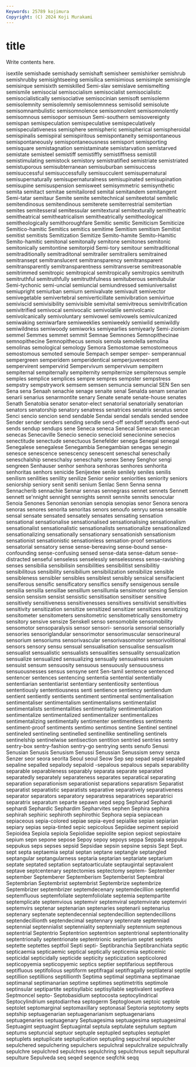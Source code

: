 ```yaml
---
Keywords: 25789 kojimura
Copyright: (C) 2024 Koji Murakami
---
```


# title

Write contents here.



isextile semishade semishady semishaft
semisheer semishirker semishrub semishrubby semisightseeing semisilica semisimious semisimple semisingle semisirque
semisixth semiskilled Semi-slav semislave semismelting semismile semisocial semisocialism semisocialist semisocialistic
semisocialistically semisociative semisocinian semisoft semisolemn semisolemnity semisolemnly semisolemnness semisolid semisolute
semisomnambulistic semisomnolence semisomnolent semisomnolently semisomnous semisopor semisoun Semi-southern semisovereignty semispan
semispeculation semispeculative semispeculatively semispeculativeness semisphere semispheric semispherical semispheroidal semispinalis semispiral
semispiritous semispontaneity semispontaneous semispontaneously semispontaneousness semisport semisporting semisquare semistagnation semistaminate
semistarvation semistarved semistate semisteel semistiff semistiffly semistiffness semistill semistimulating semistock
semistory semistratified semistriate semistriated semistuporous semisubterranean semisuburban semisuccess semisuccessful semisuccessfully
semisucculent semisupernatural semisupernaturally semisupernaturalness semisupinated semisupination semisupine semisuspension semisweet semisymmetric
semisynthetic semita semitact semitae semitailored semital semitandem semitangent Semi-tatar semitaur
Semite semite semitechnical semiteetotal semitelic semitendinosus semitendinous semiterete semiterrestrial semitertian
semites semitesseral semitessular semitextural semitexturally semitheatric semitheatrical semitheatricalism semitheatrically semitheological
semitheologically semithoroughfare Semitic semitic Semiticism Semiticize Semitico-hamitic Semitics semitics semitime
Semitism semitism Semitist semitist semitists Semitization Semitize Semito-hamite Semito-Hamitic Semito-hamitic
semitonal semitonally semitone semitones semitonic semitonically semitontine semitorpid Semi-tory semitour
semitraditional semitraditionally semitraditonal semitrailer semitrailers semitrained semitransept semitranslucent semitransparency semitransparent
semitransparently semitransparentness semitransverse semitreasonable semitrimmed semitropic semitropical semitropically semitropics semitruth
semitruthful semitruthfully semitruthfulness semituberous semitubular Semi-tychonic semi-uncial semiuncial semiundressed semiuniversalist
semiupright semiurban semiurn semivalvate semivault semivector semivegetable semivertebral semiverticillate semivibration
semivirtue semiviscid semivisibility semivisible semivital semivitreous semivitrification semivitrified semivocal semivocalic
semivolatile semivolcanic semivolcanically semivoluntary semivowel semivowels semivulcanized semiwaking semiwarfare semiweeklies
semiweekly semiwild semiwildly semiwildness semiwoody semiworks semiyearlies semiyearly Semi-zionism semmel
Semmes semmet semmit Semnae Semnones Semnopithecinae semnopithecine Semnopithecus semois semola
semolella semolina semolinas semological semology Semora Semostomae semostomeous semostomous semoted
semoule Sempach semper semper- semperannual sempergreen semperidem semperidentical semperjuvenescent sempervirent
sempervirid Sempervivum sempervivum sempitern sempiternal sempiternally sempiternity sempiternize sempiternous semple
semples semplice semplices sempre sempres sempster sempstress sempstry sempstrywork semsem
semsen semuncia semuncial SEN Sen sen Sena sena Senaah senachie
senage senaite senal Senalda senam senarian senarii senarius senarmontite senary
Senate senate senate-house senates Senath Senatobia senator senator-elect senatorial senatorially
senatorian senators senatorship senatory senatress senatrices senatrix senatus sence Senci
sencio sencion send sendable Sendai sendal sendals sended sendee Sender
sender senders sending sendle send-off sendoff sendoffs send-out sends sendup
sendups sene Seneca seneca Senecal Senecan senecan senecas Senecaville Senecio
senecio senecioid senecionine senecios senectitude senectude senectuous Senefelder senega Senegal
senegal Senegalese senegalese Senegambia Senegambian senegas senegin senesce senescence senescency
senescent seneschal seneschally seneschalship seneschalsy seneschalty senex Seney Senghor sengi
sengreen Senhauser senhor senhora senhoras senhores senhorita senhoritas senhors senicide
Senijextee senile senilely seniles senilis senilism senilities senility senilize Senior
senior seniorities seniority seniors seniorship seniory senit seniti senium Senlac
Senn Senna senna Sennacherib sennachie Sennar sennas sennegrass sennet sennets
Sennett sennett se'nnight sennight sennights sennit sennite sennits senocular Senoia
Senones Senonian senonian senopia senopias senor Senora senora senoras senores
senorita senoritas senors senoufo senryu sensa sensable sensal sensate sensated
sensately sensates sensating sensation sensational sensationalise sensationalised sensationalising sensationalism sensationalist
sensationalistic sensationalists sensationalize sensationalized sensationalizing sensationally sensationary sensationish sensationism sensationist
sensationistic sensationless sensation-proof sensations sensatorial sensatory sense sense-bereaving sense-bound sense-confounding
sense-confusing sensed sense-data sense-datum sense-distracted senseful senseless senselessly senselessness sense-ravishing
senses sensibilia sensibilisin sensibilities sensibilitist sensibilitiy sensibilitous sensibility sensibilium sensibilization
sensibilize sensible sensibleness sensibler sensibles sensiblest sensibly sensical sensifacient sensiferous
sensific sensificatory sensifics sensify sensigenous sensile sensilia sensilla sensillae sensillum
sensillumla sensimotor sensing Sension sension sensism sensist sensistic sensitisation sensitiser
sensitive sensitively sensitiveness sensitivenesses sensitives sensitivist sensitivities sensitivity sensitization sensitize
sensitized sensitizer sensitizes sensitizing sensitometer sensitometers sensitometric sensitometrically sensitometry sensitory
sensive sensize Senskell senso sensomobile sensomobility sensomotor sensoparalysis sensor sensori-
sensoria sensorial sensorially sensories sensoriglandular sensorimotor sensorimuscular sensorineural sensorium sensoriums
sensorivascular sensorivasomotor sensorivolitional sensors sensory sensu sensual sensualisation sensualise sensualism
sensualist sensualistic sensualists sensualities sensuality sensualization sensualize sensualized sensualizing sensually
sensualness sensuism sensuist sensum sensuosity sensuous sensuously sensuousness sensuousnesses sensus
sensyne sent Sen-tamil sentence sentenced sentencer sentences sentencing sententia sentential
sententially sententiarian sententiarist sententiary sententiosity sententious sententiously sententiousness senti sentience
sentiency sentiendum sentient sentiently sentients sentiment sentimental sentimentalisation sentimentaliser sentimentalism
sentimentalisms sentimentalist sentimentalists sentimentalities sentimentality sentimentalization sentimentalize sentimentalized sentimentalizer sentimentalizes
sentimentalizing sentimentally sentimenter sentimentless sentimento sentiment-proof sentiments sentimo sentimos sentine
Sentinel sentinel sentineled sentineling sentinelled sentinellike sentinelling sentinels sentinelship sentinelwise
sentisection sentition sentried sentries sentry sentry-box sentry-fashion sentry-go sentrying sents
senufo Senusi Senusian Senusis Senusism Senussi Senussian Senussism senvy senza
Senzer seor seora seorita Seoul seoul Seow Sep sep sepad
sepal sepaled sepaline sepalled sepalody sepaloid -sepalous sepalous sepals separability
separable separableness separably separata separate separated separatedly separately separateness separates
separatical separating separation separationism separationist separations separatism Separatist separatist separatistic
separatists separative separatively separativeness separator separators separatory separatress separatrices separatrici
separatrix separatum separte sepawn sepd sepg Sepharad Sephardi sephardi Sephardic
Sephardim Sepharvites sephen Sephira sephira sephirah sephiric sephiroth sephirothic Sephora
sepia sepiacean sepiaceous sepia-colored sepiae sepia-eyed sepialike sepian sepiarian sepiary
sepias sepia-tinted sepic sepicolous Sepiidae sepiment sepioid Sepioidea Sepiola sepiola
Sepiolidae sepiolite sepion sepiost sepiostaire sepium sepn sepone sepose Sepoy
sepoy sepoys seppa Seppala seppuku seppukus seps sepses sepsid Sepsidae
sepsin sepsine sepsis Sept Sept. sept septa septaemia septal septan
septane septangle septangled septangular septangularness septaria septarian septariate septarium septate
septated septation septatoarticulate septaugintal septavalent septave septcentenary septectomies septectomy septem-
September september Septemberer Septemberism Septemberist Septembral Septembrian Septembrist septembrist Septembrize
septembrize Septembrizer septembrizer septemdecenary septemdecillion septemfid septemfluous septemfoliate septemfoliolate septemia
septempartite septemplicate septemvious septemvir septemviral septemvirate septemviri septemvirs septenar septenarian
septenaries septenarii septenarius septenary septenate septendecennial septendecillion septendecillions septendecillionth septendecimal
septennary septennate septenniad septennial septennialist septenniality septennially septennium septenous septentrial
Septentrio Septentrion septentrion septentrional septentrionality septentrionally septentrionate septentrionic septerium septet
septets septette septettes septfoil Septi septi- Septibranchia Septibranchiata septic septicaemia
septicaemic septical septically septicemia septicemic septicidal septicidally septicide septicity septicization
septicolored septicopyemia septicopyemic septics septier septifarious septiferous septifluous septifolious septiform
septifragal septifragally septilateral septile septillion septillions septillionth Septima septimal septimana
septimanae septimanal septimanarian septime septimes septimetritis septimole septinsular septipartite septisyllabic
septisyllable septivalent septleva Septmoncel septo- Septobasidium septocosta septocylindrical Septocylindrium septodiarrhea
septogerm Septogloeum septoic septole septolet septomarginal septomaxillary septonasal Septoria septotomy
septs septship septuagenarian septuagenarianism septuagenarians septuagenaries septuagenary Septuagesima septuagesima septuagesimal
Septuagint septuagint Septuagintal septula septulate septulum septum septums septuncial septuor
septuple septupled septuples septuplet septuplets septuplicate septuplication septupling sepuchral sepulcher
sepulchered sepulchering sepulchers sepulchral sepulchralize sepulchrally sepulchre sepulchred sepulchres sepulchring
sepulchrous sepult sepultural sepulture Sepulveda seq seqed seqence seqfchk seqq
